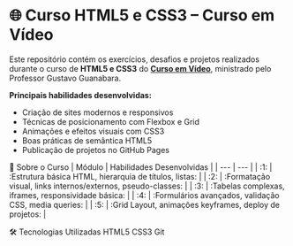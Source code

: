 # 🌐 Curso HTML5 e CSS3 – Curso em Vídeo
Este repositório contém os exercícios, desafios e projetos realizados durante o curso de **HTML5 e CSS3** do **[Curso em Vídeo](https://www.cursoemvideo.com/)**, ministrado pelo Professor Gustavo Guanabara. 

**Principais habilidades desenvolvidas:**
- Criação de sites modernos e responsivos  
- Técnicas de posicionamento com Flexbox e Grid  
- Animações e efeitos visuais com CSS3  
- Boas práticas de semântica HTML5  
- Publicação de projetos no GitHub Pages

📌 Sobre o Curso
| Módulo | Habilidades Desenvolvidas |
| --- | --- |
| :1: |	:Estrutura básica HTML, hierarquia de títulos, listas: |
| :2: |	:Formatação visual, links internos/externos, pseudo-classes: |
| :3: | :Tabelas complexas, iframes, responsividade básica: |
| :4: |	:Formulários avançados, validação CSS, media queries: |
| :5: |	:Grid Layout, animações keyframes, deploy de projetos: |

🛠 Tecnologias Utilizadas
HTML5
CSS3
Git


